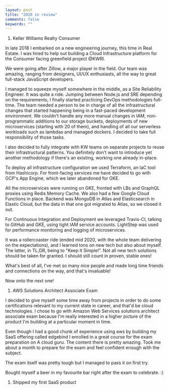 ```yaml
---
layout: post
title: "2020 in review"
comments: false
keywords: ""
---
```


1.  Keller Williams Realty Consumer

In late 2018 I embarked on a new engineering journey, this time in Real Estate. I was hired to help out building a Cloud Infrastructure platform for the Consumer facing greenfield project @KWRI.

We were going after Zillow, a major player in the field. Our team was amazing, ranging from designers, UI/UX enthusiasts, all the way to great full-stack JavaScript developers.

I managed to squeeze myself somewhere in the middle, as a Site Reliability Engineer. It was quite a ride. Jumping between Node.js and SRE depending on the requirements, I finally started practicing DevOps methodologies full-time. The team needed a person to be in charge of all the infrastructural changes that started happening being in a fast-paced development environment. We couldn't handle any more manual changes in IAM, non-programmatic additions to our storage buckets, deployments of new microservices (starting with 20 of them), and handling of all our serverless workloads such as lambdas and managed dockers. I decided to take full responsibility of those tasks.

I also decided to fully integrate with KW teams on separate projects to reuse their infrastructural patterns. You definitely don't want to introduce yet another methodology if there's an existing, working one already in-place. 

To deploy all infrastructure configuration we used Terraform, an laC tool from Hashicorp. For front-facing services me have decided to go with GCP's App Engine, which we later abandoned for GKE.

All the microservices were running on GKE, fronted with LBs and GraphQL proxies using Redis Memory Cache. We also had a few Google Cloud Functions in place. Backend was MongoDB in Atlas and Elasticsearch in Elastic Cloud, but the data in that one got migrated to Atlas, so we closed it out.

For Continuous Integration and Deployment we leveraged Travis-Cl, talking to GitHub and GKE, using tight IAM service accounts. LightStep was used for performance monitoring and logging of microservices.

It was a rollercoaster ride (ended mid 2020, with the whole team delivering on the expectations), and I learned tons on new tech but also about myself. The latter, in TL;DR, being to "Keep it Simple!”. Not all new tech solutions should be taken for granted. I should still count in proven, stable ones!

What's best of all, I've met so many nice people and made long time friends and connections on the way, and that's invaluable!

Now onto the next one!

1.  AWS Solutions Architect Associate Exam

I decided to give myself some time away from projects in order to do some certifications relevant to my current state in career, and that'd be cloud technologies.
I chose to go with Amazon Web Services solutions architect associate exam because I'm really interested in a higher picture of the product I'm building at a particular moment in time.

Even though I had a good chunk of experience using aws by building my SaaS offering called edgebind I enrolled in a great course for the exam preparation on A cloud guru. The content there is pretty amazing. Took me about a month to prepare for the exam and feel confident enough with the subject.

The exam itself was pretty tough but I managed to pass it on first try.

Bought myself a beer in my favourite bar right after the exam to celebrate. :)

1.  Shipped my first SaaS product
